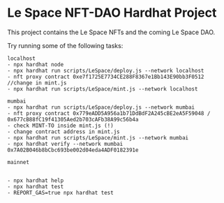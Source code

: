 # Le Space NFT-DAO Hardhat Project

This project contains the Le Space NFTs and the coming Le Space DAO.

Try running some of the following tasks:

```shell
localhost 
- npx hardhat node 
- npx hardhat run scripts/LeSpace/deploy.js --network localhost
- nft proxy contract 0xe7f1725E7734CE288F8367e1Bb143E90bb3F0512 //change in mint.js
- npx hardhat run scripts/LeSpace/mint.js --network localhost 
 
mumbai
- npx hardhat run scripts/LeSpace/deploy.js --network mumbai 
- nft proxy contract 0x779eADD5A956a1b71DdBdF2A245cBE2eA5F59048 / 0x677cB88fC19f41305Aed2b703cAFb38A99c56b4a
- check MINT-TO inside mint.js (!) 
- change contract address in mint.js
- npx hardhat run scripts/LeSpace/mint.js --network mumbai 
- npx hardhat verify --network mumbai 0x7A02B046b8bCbc693be002d04eda4ADF0182391e 

mainnet


- npx hardhat help
- npx hardhat test
- REPORT_GAS=true npx hardhat test
```
